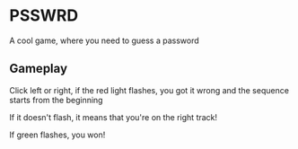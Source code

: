 # PSSWRD

A cool game, where you need to guess a password

## Gameplay

Click left or right, if the red light flashes, you got it wrong and the sequence starts from the beginning

If it doesn't flash, it means that you're on the right track!

If green flashes, you won!
